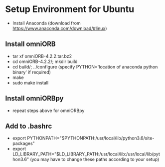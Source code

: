 # Setup Environment for Ubuntu
- Install Anaconda (download from https://www.anaconda.com/download/#linux)
## Install omniORB
- tar xf omniORB-4.2.2.tar.bz2
- cd omniORB-4.2.2/; mkdir build
- cd build/; ../configure (specify PYTHON='location of anaconda python binary' if required)
- make
- sudo make install
## Install omniORBpy
- repeat steps above for omniORBpy
## Add to .bashrc
- export PYTHONPATH="$PYTHONPATH:/usr/local/lib/python3.6/site-packages"
- export LD_LIBRARY_PATH="$LD_LIBRARY_PATH:/usr/local/lib:/usr/local/lib/python3.6" 
(you may have to change these paths according to your setup)
